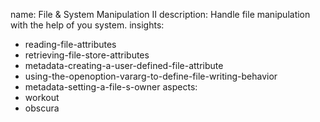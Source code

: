 name: File & System Manipulation II
description: Handle file manipulation with the help of you system.
insights:
  - reading-file-attributes
  - retrieving-file-store-attributes
  - metadata-creating-a-user-defined-file-attribute
  - using-the-openoption-vararg-to-define-file-writing-behavior
  - metadata-setting-a-file-s-owner
aspects:
  - workout
  - obscura
 
